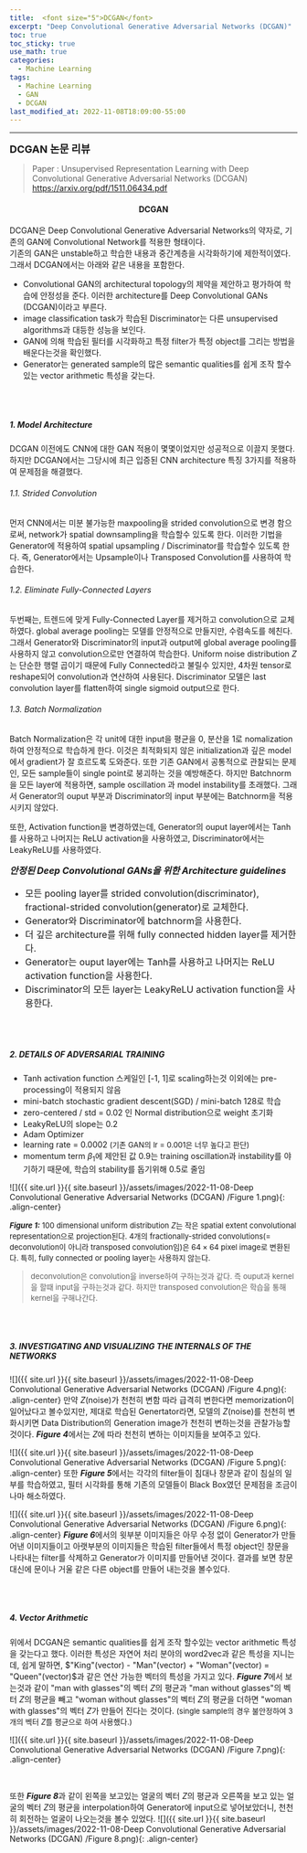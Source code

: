```yaml
---
title:  <font size="5">DCGAN</font>
excerpt: "Deep Convolutional Generative Adversarial Networks (DCGAN)"
toc: true
toc_sticky: true
use_math: true
categories:
  - Machine Learning
tags:
  - Machine Learning
  - GAN
  - DCGAN
last_modified_at: 2022-11-08T18:09:00-55:00
---
```


--------
**<font size="4">DCGAN 논문 리뷰</font>** 

>Paper : Unsupervised Representation Learning with Deep Convolutional Generative Adversarial Networks (DCGAN) <https://arxiv.org/pdf/1511.06434.pdf> <br>

<div markdown = "1">

#### <center>DCGAN</center>

DCGAN은 Deep Convolutional Generative Adversarial Networks의 약자로, 기존의 GAN에 Convolutional Network를 적용한 형태이다.<br>
기존의 GAN은 unstable하고 학습한 내용과 중간계층을 시각화하기에 제한적이였다. 그래서 DCGAN에서는 아래와 같은 내용을 포함한다.<br>
- Convolutional GAN의 architectural topology의 제약을 제안하고 평가하여 학습에 안정성을 준다. 이러한 architecture를 Deep Convolutional GANs (DCGAN)이라고 부른다.
- image classification task가 학습된 Discriminator는 다른 unsupervised algorithms과 대등한 성능을 보인다.
- GAN에 의해 학습된 필터를 시각화하고 특정 filter가 특정 object를 그리는 방법을 배운다는것을 확인했다.
- Generator는 generated sample의 많은 semantic qualities를 쉽게 조작 할수있는 vector arithmetic 특성을 갖는다. 

<br><br>
##### 1. Model Architecture

DCGAN 이전에도 CNN에 대한 GAN 적용이 몇몇이었지만 성공적으로 이끌지 못했다. 하지만 DCGAN에서는 그당시에 최근 입증된 CNN architecture 특징 3가지를 적용하여 문제점을 해결했다.

###### 1.1. Strided Convolution
먼저 CNN에서는 미분 불가능한 maxpooling을 strided convolution으로 변경 함으로써, network가 spatial downsampling을 학습할수 있도록 한다. 이러한 기법을 Generator에 적용하여 spatial upsampling / Discriminator를 학습할수 있도록 한다. 즉, Generator에서는 Upsample이나 Transposed Convolution를 사용하여 학습한다.

###### 1.2. Eliminate Fully-Connected Layers
두번째는, 트렌드에 맞게 Fully-Connected Layer를 제거하고 convolution으로 교체하였다.
global average pooling는 모델를 안정적으로 만들지만, 수렴속도를 헤친다. 그래서 Generator와 Discriminator의 input과 output에 global average pooling를 사용하지 않고 convolution으로만 연결하여 학습한다.
Uniform noise distribution $Z$는 단순한 행렬 곱이기 때문에 Fully Connected라고 불릴수 있지만, 4차원 tensor로 reshape되어 convolution과 연산하여 사용된다. Discriminator 모델은 last convolution layer를 flatten하여 single sigmoid output으로 한다.


###### 1.3. Batch Normalization
Batch Normalization은 각 unit에 대한 input을 평균을 0, 분산을 1로 nomalization하여 안정적으로 학습하게 한다. 이것은 최적화되지 않은 initialization과 깊은 model에서 gradient가 잘 흐르도록 도와준다. 또한 기존 GAN에서 공통적으로 관찰되는 문제인, 모든 sample들이 single point로 붕괴하는 것을 예방해준다. 하지만 Batchnorm을 모든 layer에 적용하면, sample oscillation 과 model instability를 초래했다. 그래서 Generator의 ouput 부분과 Discriminator의 input 부분에는 Batchnorm을 적용시키지 않았다.<br>

또한, Activation function을 변경하였는데, Generator의 ouput layer에서는 Tanh를 사용하고 나머지는 ReLU activation을 사용하였고, Discriminator에서는 LeakyReLU를 사용하였다.
<font size = 3><div class="notice" markdown="1">
***안정된 Deep Convolutional GANs을 위한 Architecture guidelines***<br>
- 모든 pooling layer를 strided convolution(discriminator), fractional-strided convolution(generator)로 교체한다.
- Generator와 Discriminator에 batchnorm을 사용한다.
- 더 깊은 architecture를 위해 fully connected hidden layer를 제거한다.
- Generator는 ouput layer에는 Tanh를 사용하고 나머지는 ReLU activation function을 사용한다.
- Discriminator의 모든 layer는 LeakyReLU activation function을 사용한다.
</div></font>


<br><br>
##### 2. DETAILS OF ADVERSARIAL TRAINING

- Tanh activation function 스케일인 [-1, 1]로 scaling하는것 이외에는 pre-processing이 적용되지 않음
- mini-batch stochastic gradient descent(SGD) / mini-batch 128로 학습
- zero-centered / std = 0.02 인 Normal distribution으로 weight 초기화
- LeakyReLU의 slope는 0.2
- Adam Optimizer
- learning rate = 0.0002 <font size = 2>(기존 GAN의 lr = 0.001은 너무 높다고 판단)</font>
- momentum term $\beta_{1}$에 제안된 값 0.9는 training oscillation과 instability를 야기하기 때문에, 학습의 stability를 돕기위해 0.5로 줄임

![]({{ site.url }}{{ site.baseurl }}/assets/images/2022-11-08-Deep Convolutional Generative Adversarial Networks (DCGAN)
/Figure 1.png){: .align-center}
<font size = 2><div markdown = "1">
***Figure 1:*** 100 dimensional uniform distribution $Z$는 작은 spatial extent convolutional representation으로 projection된다. 4개의 fractionally-strided convolutions(= deconvolution이 아니라 transposed convolution임)은 $64 \times 64$ pixel image로 변환된다. 특히, fully connected or pooling layer는 사용하지 않는다.

> deconvolution은 convolution을 inverse하여 구하는것과 같다. 즉 ouput과 kernel을 할때 input을 구하는것과 같다. 하지만 transposed convolution은 학습을 통해 kernel을 구해나간다.

</div></font>


<br><br>
##### 3. INVESTIGATING AND VISUALIZING THE INTERNALS OF THE NETWORKS

![]({{ site.url }}{{ site.baseurl }}/assets/images/2022-11-08-Deep Convolutional Generative Adversarial Networks (DCGAN)
/Figure 4.png){: .align-center}
만약 $Z$(noise)가 천천히 변함 따라 급격히 변한다면 memorization이 일어났다고 볼수있지만, 제대로 학습된 Genertator라면, 모델의 $Z$(noise)를 천천히 변화시키면 Data Distribution의 Generation image가 천천히 변하는것을 관찰가능할 것이다. ***Figure 4***에서는 $Z$에 따라 천천히 변하는 이미지들을 보여주고 있다. <br>


![]({{ site.url }}{{ site.baseurl }}/assets/images/2022-11-08-Deep Convolutional Generative Adversarial Networks (DCGAN)
/Figure 5.png){: .align-center}
또한 ***Figure 5***에서는 각각의 filter들이 침대나 창문과 같이 침실의 일부를 학습하였고, 필터 시각화를 통해 기존의 모델들이 Black Box였던 문제점을 조금이나마 해소하였다. <br>

![]({{ site.url }}{{ site.baseurl }}/assets/images/2022-11-08-Deep Convolutional Generative Adversarial Networks (DCGAN)
/Figure 6.png){: .align-center}
***Figure 6***에서의 윗부분 이미지들은 아무 수정 없이 Generator가 만들어낸 이미지들이고 아랫부분의 이미지들은 학습된 filter들에서 특정 object인 창문을 나타내는 filter를 삭제하고 Generator가 이미지를 만들어낸 것이다. 결과를 보면 창문대신에 문이나 거울 같은 다른 object를 만들어 내는것을 볼수있다. <br>



<br><br>
##### 4. Vector Arithmetic

위에서 DCGAN은 semantic qualities를 쉽게 조작 할수있는 vector arithmetic 특성을 갖는다고 했다. 이러한 특성은 자연어 처리 분야의 word2vec과 같은 특성을 지니는데, 쉽게 말하면, $"King"(vector) - "Man"(vector) + "Woman"(vector) = "Queen"(vector)$과 같은 연산 가능한 벡터의 특성을 가지고 있다. ***Figure 7***에서 보는것과 같이 "man with glasses"의 벡터 $Z$의 평균과 "man without glasses"의 벡터 $Z$의 평균을 빼고 "woman without glasses"의 벡터 $Z$의 평균을 더하면 "woman with glasses"의 벡터 $Z$가 만들어 진다는 것이다. <font size = 2>(single sample의 경우 불안정하여 3개의 벡터 $Z$를 평균으로 하여 사용했다.) </font>

![]({{ site.url }}{{ site.baseurl }}/assets/images/2022-11-08-Deep Convolutional Generative Adversarial Networks (DCGAN)
/Figure 7.png){: .align-center}

<br>

또한 ***Figure 8***과 같이 왼쪽을 보고있는 얼굴의 벡터 $Z$의 평균과 오른쪽을 보고 있는 얼굴의 벡터 $Z$의 평균을 interpolation하여 Generator에 input으로 넣어보았더니, 천천히 회전하는 얼굴이 나오는것을 볼수 있었다.
![]({{ site.url }}{{ site.baseurl }}/assets/images/2022-11-08-Deep Convolutional Generative Adversarial Networks (DCGAN)
/Figure 8.png){: .align-center}


</div>